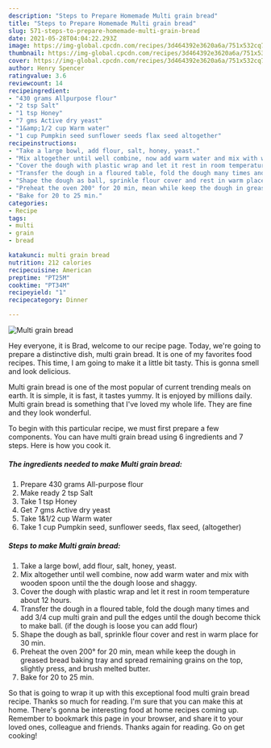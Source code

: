 ```yaml
---
description: "Steps to Prepare Homemade Multi grain bread"
title: "Steps to Prepare Homemade Multi grain bread"
slug: 571-steps-to-prepare-homemade-multi-grain-bread
date: 2021-05-28T04:04:22.293Z
image: https://img-global.cpcdn.com/recipes/3d464392e3620a6a/751x532cq70/multi-grain-bread-recipe-main-photo.jpg
thumbnail: https://img-global.cpcdn.com/recipes/3d464392e3620a6a/751x532cq70/multi-grain-bread-recipe-main-photo.jpg
cover: https://img-global.cpcdn.com/recipes/3d464392e3620a6a/751x532cq70/multi-grain-bread-recipe-main-photo.jpg
author: Henry Spencer
ratingvalue: 3.6
reviewcount: 14
recipeingredient:
- "430 grams Allpurpose flour"
- "2 tsp Salt"
- "1 tsp Honey"
- "7 gms Active dry yeast"
- "1&amp;1/2 cup Warm water"
- "1 cup Pumpkin seed sunflower seeds flax seed altogether"
recipeinstructions:
- "Take a large bowl, add flour, salt, honey, yeast."
- "Mix altogether until well combine, now add warm water and mix with wooden spoon until the the dough loose and shaggy."
- "Cover the dough with plastic wrap and let it rest in room temperature about 12 hours."
- "Transfer the dough in a floured table, fold the dough many times and add 3/4 cup multi grain and pull the edges until the dough become thick to make ball. (if the dough is loose you can add flour)"
- "Shape the dough as ball, sprinkle flour cover and rest in warm place for 30 min."
- "Preheat the oven 200° for 20 min, mean while keep the dough in greased bread baking tray and spread remaining grains on the top, slightly press, and brush melted butter."
- "Bake for 20 to 25 min."
categories:
- Recipe
tags:
- multi
- grain
- bread

katakunci: multi grain bread 
nutrition: 212 calories
recipecuisine: American
preptime: "PT25M"
cooktime: "PT34M"
recipeyield: "1"
recipecategory: Dinner

---
```



![Multi grain bread](https://img-global.cpcdn.com/recipes/3d464392e3620a6a/751x532cq70/multi-grain-bread-recipe-main-photo.jpg)

Hey everyone, it is Brad, welcome to our recipe page. Today, we're going to prepare a distinctive dish, multi grain bread. It is one of my favorites food recipes. This time, I am going to make it a little bit tasty. This is gonna smell and look delicious.

Multi grain bread is one of the most popular of current trending meals on earth. It is simple, it is fast, it tastes yummy. It is enjoyed by millions daily. Multi grain bread is something that I've loved my whole life. They are fine and they look wonderful.




To begin with this particular recipe, we must first prepare a few components. You can have multi grain bread using 6 ingredients and 7 steps. Here is how you cook it.

<!--inarticleads1-->

##### The ingredients needed to make Multi grain bread:

1. Prepare 430 grams All-purpose flour
1. Make ready 2 tsp Salt
1. Take 1 tsp Honey
1. Get 7 gms Active dry yeast
1. Take 1&amp;1/2 cup Warm water
1. Take 1 cup Pumpkin seed, sunflower seeds, flax seed, (altogether)




<!--inarticleads2-->

##### Steps to make Multi grain bread:

1. Take a large bowl, add flour, salt, honey, yeast.
1. Mix altogether until well combine, now add warm water and mix with wooden spoon until the the dough loose and shaggy.
1. Cover the dough with plastic wrap and let it rest in room temperature about 12 hours.
1. Transfer the dough in a floured table, fold the dough many times and add 3/4 cup multi grain and pull the edges until the dough become thick to make ball. (if the dough is loose you can add flour)
1. Shape the dough as ball, sprinkle flour cover and rest in warm place for 30 min.
1. Preheat the oven 200° for 20 min, mean while keep the dough in greased bread baking tray and spread remaining grains on the top, slightly press, and brush melted butter.
1. Bake for 20 to 25 min.




So that is going to wrap it up with this exceptional food multi grain bread recipe. Thanks so much for reading. I'm sure that you can make this at home. There's gonna be interesting food at home recipes coming up. Remember to bookmark this page in your browser, and share it to your loved ones, colleague and friends. Thanks again for reading. Go on get cooking!
